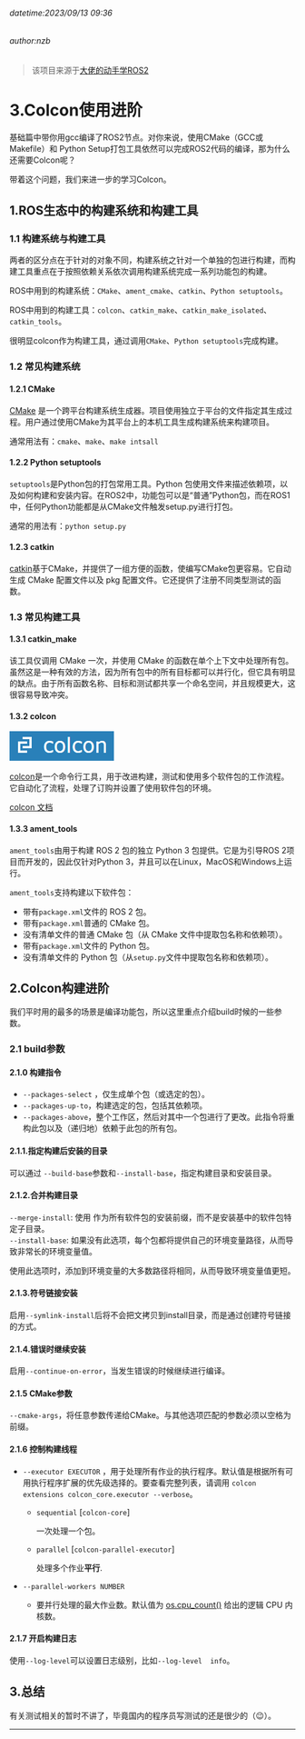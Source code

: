 ###### datetime:2023/09/13 09:36

###### author:nzb

> 该项目来源于[大佬的动手学ROS2](https://fishros.com/d2lros2)

# 3.Colcon使用进阶

基础篇中带你用gcc编译了ROS2节点。对你来说，使用CMake（GCC或Makefile）和 Python Setup打包工具依然可以完成ROS2代码的编译，那为什么还需要Colcon呢？

带着这个问题，我们来进一步的学习Colcon。

## 1.ROS生态中的构建系统和构建工具

### 1.1 构建系统与构建工具

两者的区分点在于针对的对象不同，构建系统之针对一个单独的包进行构建，而构建工具重点在于按照依赖关系依次调用构建系统完成一系列功能包的构建。

ROS中用到的构建系统：`CMake`、`ament_cmake`、`catkin`、`Python setuptools`。

ROS中用到的构建工具：`colcon`、`catkin_make`、`catkin_make_isolated`、`catkin_tools`。

很明显colcon作为构建工具，通过调用`CMake`、`Python setuptools`完成构建。

### 1.2 常见构建系统

#### 1.2.1 CMake

[CMake](https://cmake.org/) 是一个跨平台构建系统生成器。项目使用独立于平台的文件指定其生成过程。用户通过使用CMake为其平台上的本机工具生成构建系统来构建项目。

通常用法有：`cmake`、`make`、`make intsall`

#### 1.2.2 Python setuptools

`setuptools`是Python包的打包常用工具。Python
包使用文件来描述依赖项，以及如何构建和安装内容。在ROS2中，功能包可以是“普通”Python包，而在ROS1中，任何Python功能都是从CMake文件触发setup.py进行打包。

通常的用法有：`python setup.py`

#### 1.2.3 catkin

[catkin](http://wiki.ros.org/catkin)基于CMake，并提供了一组方便的函数，使编写CMake包更容易。它自动生成 CMake 配置文件以及 pkg 配置文件。它还提供了注册不同类型测试的函数。

### 1.3 常见构建工具

#### 1.3.1 catkin_make

该工具仅调用 CMake 一次，并使用 CMake
的函数在单个上下文中处理所有包。虽然这是一种有效的方法，因为所有包中的所有目标都可以并行化，但它具有明显的缺点。由于所有函数名称、目标和测试都共享一个命名空间，并且规模更大，这很容易导致冲突。

#### 1.3.2 colcon

![image-20220604133925270](imgs/image-20220604133925270.png)

[colcon](http://colcon.readthedocs.io/)是一个命令行工具，用于改进构建，测试和使用多个软件包的工作流程。它自动化了流程，处理了订购并设置了使用软件包的环境。

[colcon 文档](https://colcon.readthedocs.io/en/released/index.html)

#### 1.3.3 ament_tools

`ament_tools`由用于构建 ROS 2 包的独立 Python 3 包提供。它是为引导ROS 2项目而开发的，因此仅针对Python 3，并且可以在Linux，MacOS和Windows上运行。

`ament_tools`支持构建以下软件包：

- 带有`package.xml`文件的 ROS 2 包。
- 带有`package.xml`普通的 CMake 包。
- 没有清单文件的普通 CMake 包（从 CMake 文件中提取包名称和依赖项）。
- 带有`package.xml`文件的 Python 包。
- 没有清单文件的 Python 包（从`setup.py`文件中提取包名称和依赖项）。

## 2.Colcon构建进阶

我们平时用的最多的场景是编译功能包，所以这里重点介绍build时候的一些参数。

### 2.1 build参数

#### 2.1.0 构建指令

- `--packages-select` ，仅生成单个包（或选定的包）。
- `--packages-up-to`，构建选定的包，包括其依赖项。
- `--packages-above`，整个工作区，然后对其中一个包进行了更改。此指令将重构此包以及（递归地）依赖于此包的所有包。

#### 2.1.1.指定构建后安装的目录

可以通过 `--build-base`参数和`--install-base`，指定构建目录和安装目录。

#### 2.1.2.合并构建目录

`--merge-install`: 使用 作为所有软件包的安装前缀，而不是安装基中的软件包特定子目录。  
`--install-base`: 如果没有此选项，每个包都将提供自己的环境变量路径，从而导致非常长的环境变量值。

使用此选项时，添加到环境变量的大多数路径将相同，从而导致环境变量值更短。

#### 2.1.3.符号链接安装

启用`--symlink-install`后将不会把文拷贝到install目录，而是通过创建符号链接的方式。

#### 2.1.4.错误时继续安装

启用`--continue-on-error`，当发生错误的时候继续进行编译。

#### 2.1.5 CMake参数

`--cmake-args`，将任意参数传递给CMake。与其他选项匹配的参数必须以空格为前缀。

#### 2.1.6 控制构建线程

- `--executor EXECUTOR`
  ，用于处理所有作业的执行程序。默认值是根据所有可用执行程序扩展的优先级选择的。要查看完整列表，请调用 `colcon extensions colcon_core.executor --verbose`。

    - `sequential` [`colcon-core`]

      一次处理一个包。

    - `parallel` [`colcon-parallel-executor`]

      处理多个作业**平行**.

- `--parallel-workers NUMBER`
    - 要并行处理的最大作业数。默认值为  [os.cpu_count()](https://docs.python.org/3/library/os.html#os.cpu_count) 给出的逻辑 CPU 内核数。

#### 2.1.7 开启构建日志

使用`--log-level`可以设置日志级别，比如`--log-level  info`。

## 3.总结

有关测试相关的暂时不讲了，毕竟国内的程序员写测试的还是很少的（😉）。

--------------
